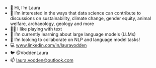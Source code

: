 - 👋 Hi, I’m Laura
- 👀 I’m interested in the ways that data science can contribute to discussions on sustainability, climate change, gender equity, animal welfare, archaeology, geology and more
- 👩‍💻 I like playing with text
- 🌱 I’m currently learning about large language models (LLMs)
- 💞️ I’m looking to collaborate on NLP and language model tasks!
- 💻 www.linkedin.com/in/lauravodden
- 🐦 @VoddenLaura
- 📫 laura.vodden@outlook.com

<!---
lauravodden/lauravodden is a ✨ special ✨ repository because its `README.md` (this file) appears on your GitHub profile.
You can click the Preview link to take a look at your changes.
--->
